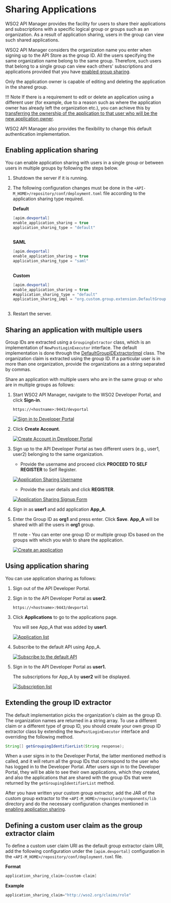 # Sharing Applications

WSO2 API Manager provides the facility for users to share their applications and subscriptions with a specific logical group or groups such as an organization. As a result of application sharing, users in the group can view such shared applications.

WSO2 API Manager considers the organization name you enter when signing up to the API Store as the group ID. All the users specifying the same organization name belong to the same group. Therefore, such users that belong to a single group can view each others' subscriptions and applications provided that you have [enabled group sharing](#enabling-application-sharing).

Only the application owner is capable of editing and deleting the application in the shared group.

!!! Note
    If there is a requirement to edit or delete an application using a different user (for example, due to a reason such as where the application owner has already left the organization etc.), you can achieve this by [transferring the ownership of the application to that user who will be the new application owner]({{base_path}}/learn/consume-api/manage-application/advanced-topics/changing-the-owner-of-an-application/).

WSO2 API Manager also provides the flexibility to change this default authentication implementation.

## Enabling application sharing

You can enable application sharing with users in a single group or between users in multiple groups by following the steps below.

1.  Shutdown the server if it is running.

2.  The following configuration changes must be done in the `<API-M_HOME>/repository/conf/deployment.toml` file according to the application sharing type required.

    **Default**

    ``` java
    [apim.devportal]
    enable_application_sharing = true
    application_sharing_type = "default"
            
    ```

    **SAML**

    ``` java
    [apim.devportal]
    enable_application_sharing = true
    application_sharing_type = "saml"
            
    ```

    **Custom**

    ``` java
    [apim.devportal]
    enable_application_sharing = true
    #application_sharing_type = "default"
    application_sharing_impl = "org.custom.group.extension.DefaultGroupIDExtractorImpl"
            
    ```

3.  Restart the server.

## Sharing an application with multiple users

Group IDs are extracted using a `GroupingExtractor` class, which is an implementation of `NewPostLoginExecutor` interface. The default implementation is done through the [DefaultGroupIDExtractorImpl](https://github.com/wso2/carbon-apimgt/blob/master/components/apimgt/org.wso2.carbon.apimgt.impl/src/main/java/org/wso2/carbon/apimgt/impl/DefaultGroupIDExtractorImpl.java) class. The organization claim is extracted using the group ID. If a particular user is in more than one organization, provide the organizations as a string separated by commas.

Share an application with multiple users who are in the same group or who are in multiple groups as follows:

1.  Start WSO2 API Manager, navigate to the WSO2 Developer Portal, and click **Sign-in**.

     `https://<hostname>:9443/devportal`

     [![Sign in to Developer Portal]({{base_path}}/assets/img/learn/application-sharing-signin.png)]({{base_path}}/assets/img/learn/application-sharing-signin.png)

2. Click **Create Account**.
      
     [![Create Account in Developer Portal]({{base_path}}/assets/img/learn/application-sharing-signup.png)]({{base_path}}/assets/img/learn/application-sharing-signup.png)

3.  Sign up to the API Developer Portal as two different users (e.g., user1, user2) belonging to the same organization.
    - Provide the username and proceed click **PROCEED TO SELF REGISTER** to Self Register.
    
    [![Application Sharing Username]({{base_path}}/assets/img/learn/application-sharing-username.png)]({{base_path}}/assets/img/learn/application-sharing-username.png)

    - Provide the user details and click **REGISTER**.
     
    [![Application Sharing Signup Form]({{base_path}}/assets/img/learn/application-sharing-signup-form.png)]({{base_path}}/assets/img/learn/application-sharing-signup-form.png)
        
4.  Sign in as **user1** and add application **App\_A**.

5.  Enter the Group ID as **org1** and press enter. Click **Save**. **App\_A** will be shared with all the users in **org1** group.

    !!! note
        - You can enter one group ID or multiple group IDs based on the groups with which you wish to share the application.

    [![Create an application]({{base_path}}/assets/img/learn/application-sharing.png)]({{base_path}}/assets/img/learn/application-sharing.png)

## Using application sharing

You can use application sharing as follows:

1.  Sign out of the API Developer Portal.

2.  Sign in to the API Developer Portal as **user2**.

     `https://<hostname>:9443/devportal`

3.  Click **Applications** to go to the applications page. 

     You will see App_A that was added by **user1**.
    
     [![Application list]({{base_path}}/assets/img/learn/application-sharing-sharedapp.png)]({{base_path}}/assets/img/learn/application-sharing-sharedapp.png)   
   
4.  Subscribe to the default API using App\_A.
     
     [![Subscribe to the default API]({{base_path}}/assets/img/learn/application-sharing-subscribe.png)]({{base_path}}/assets/img/learn/application-sharing-subscribe.png) 

5.  Sign in to the API Developer Portal as **user1.** 

     The subscriptions for App\_A by **user2** will be displayed.
    
     [![Subscription list]({{base_path}}/assets/img/learn/application-shared-subscriptions.png)]({{base_path}}/assets/img/learn/application-shared-subscriptions.png) 

## Extending the group ID extractor

The default implementation picks the organization's claim as the group ID. The organization names are returned in a string array. To use a different claim or a different type of group ID, you should create your own group ID extractor class by extending the `NewPostLoginExecutor` interface and overriding the following method.

``` java
String[] getGroupingIdentifierList(String response);
```

When a user signs in to the Developer Portal, the latter mentioned method is called, and it will return all the group IDs that correspond to the user who has logged in to the Developer Portal. After users sign in to the Developer Portal, they will be able to see their own applications, which they created, and also the applications that are shared with the group IDs that were returned by the `getGroupingIdentifierList` method.

After you have written your custom group extractor, add the JAR of the custom group extractor to the `<API-M_HOME>/repository/components/lib` directory and do the necessary configuration changes mentioned in [enabling application sharing](#enabling-application-sharing).


## Defining a custom user claim as the group extractor claim

To define a custom user claim URI as the default group extractor claim URI, add the following configuration under the `[apim.devportal]` configuration in the `<API-M_HOME>/repository/conf/deployment.toml` file.

**Format**

``` java
application_sharing_claim=[custom-claim]
```

**Example**
``` java
application_sharing_claim="http://wso2.org/claims/role"
```